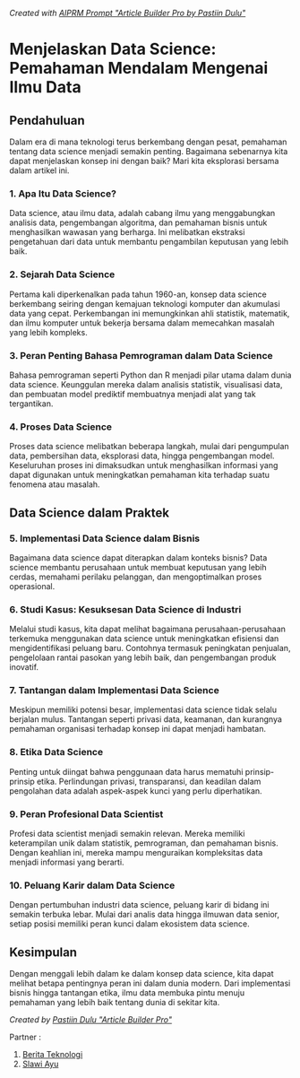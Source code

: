_Created with [AIPRM Prompt "Article Builder Pro by Pastiin Dulu"](https://www.aiprm.com/prompts/copywriting/writing/1805771235708375040/)_

# Menjelaskan Data Science: Pemahaman Mendalam Mengenai Ilmu Data

## Pendahuluan

Dalam era di mana teknologi terus berkembang dengan pesat, pemahaman tentang data science menjadi semakin penting. Bagaimana sebenarnya kita dapat menjelaskan konsep ini dengan baik? Mari kita eksplorasi bersama dalam artikel ini.

### 1. Apa Itu Data Science?

Data science, atau ilmu data, adalah cabang ilmu yang menggabungkan analisis data, pengembangan algoritma, dan pemahaman bisnis untuk menghasilkan wawasan yang berharga. Ini melibatkan ekstraksi pengetahuan dari data untuk membantu pengambilan keputusan yang lebih baik.

### 2. Sejarah Data Science

Pertama kali diperkenalkan pada tahun 1960-an, konsep data science berkembang seiring dengan kemajuan teknologi komputer dan akumulasi data yang cepat. Perkembangan ini memungkinkan ahli statistik, matematik, dan ilmu komputer untuk bekerja bersama dalam memecahkan masalah yang lebih kompleks.

### 3. Peran Penting Bahasa Pemrograman dalam Data Science

Bahasa pemrograman seperti Python dan R menjadi pilar utama dalam dunia data science. Keunggulan mereka dalam analisis statistik, visualisasi data, dan pembuatan model prediktif membuatnya menjadi alat yang tak tergantikan.

### 4. Proses Data Science

Proses data science melibatkan beberapa langkah, mulai dari pengumpulan data, pembersihan data, eksplorasi data, hingga pengembangan model. Keseluruhan proses ini dimaksudkan untuk menghasilkan informasi yang dapat digunakan untuk meningkatkan pemahaman kita terhadap suatu fenomena atau masalah.

## Data Science dalam Praktek

### 5. Implementasi Data Science dalam Bisnis

Bagaimana data science dapat diterapkan dalam konteks bisnis? Data science membantu perusahaan untuk membuat keputusan yang lebih cerdas, memahami perilaku pelanggan, dan mengoptimalkan proses operasional.

### 6. Studi Kasus: Kesuksesan Data Science di Industri

Melalui studi kasus, kita dapat melihat bagaimana perusahaan-perusahaan terkemuka menggunakan data science untuk meningkatkan efisiensi dan mengidentifikasi peluang baru. Contohnya termasuk peningkatan penjualan, pengelolaan rantai pasokan yang lebih baik, dan pengembangan produk inovatif.

### 7. Tantangan dalam Implementasi Data Science

Meskipun memiliki potensi besar, implementasi data science tidak selalu berjalan mulus. Tantangan seperti privasi data, keamanan, dan kurangnya pemahaman organisasi terhadap konsep ini dapat menjadi hambatan.

### 8. Etika Data Science

Penting untuk diingat bahwa penggunaan data harus mematuhi prinsip-prinsip etika. Perlindungan privasi, transparansi, dan keadilan dalam pengolahan data adalah aspek-aspek kunci yang perlu diperhatikan.

### 9. Peran Profesional Data Scientist

Profesi data scientist menjadi semakin relevan. Mereka memiliki keterampilan unik dalam statistik, pemrograman, dan pemahaman bisnis. Dengan keahlian ini, mereka mampu menguraikan kompleksitas data menjadi informasi yang berarti.

### 10. Peluang Karir dalam Data Science

Dengan pertumbuhan industri data science, peluang karir di bidang ini semakin terbuka lebar. Mulai dari analis data hingga ilmuwan data senior, setiap posisi memiliki peran kunci dalam ekosistem data science.

## Kesimpulan

Dengan menggali lebih dalam ke dalam konsep data science, kita dapat melihat betapa pentingnya peran ini dalam dunia modern. Dari implementasi bisnis hingga tantangan etika, ilmu data membuka pintu menuju pemahaman yang lebih baik tentang dunia di sekitar kita.

_Created by [Pastiin Dulu "Article Builder Pro"](https://www.pastiin.com)_

Partner :
1. [Berita Teknologi](https://beritateknologi.id)
2. [Slawi Ayu](https://www.slawiayu.com)
